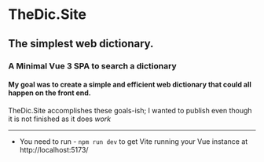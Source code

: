 # TheDic.Site
## The simplest web dictionary.

### A Minimal Vue 3 SPA to search a dictionary
#### My goal was to create a simple and efficient web dictionary that could all happen on the front end.

TheDic.Site accomplishes these goals-ish; I wanted to publish even though it is not finished as it does *work*

---

- You need to run -  ```npm run dev```  to get Vite running your Vue instance at http://localhost:5173/




